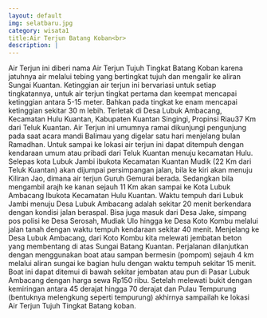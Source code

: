 ```yaml
---
layout: default
img: selatbaru.jpg
category: wisata1
title:Air Terjun Batang Koban<br>
description: |
---
```

Air Terjun ini diberi nama Air Terjun Tujuh Tingkat Batang Koban karena jatuhnya air melalui tebing yang bertingkat tujuh dan mengalir ke aliran Sungai Kuantan. Ketinggian air terjun ini bervariasi untuk setiap tingkatannya, untuk air terjun tingkat pertama dan keempat mencapai ketinggian antara 5-15 meter.  Bahkan pada tingkat ke enam mencapai ketinggian sekitar 30 m lebih. Terletak di Desa Lubuk Ambacang, Kecamatan Hulu Kuantan, Kabupaten Kuantan Singingi, Propinsi Riau37 Km dari Teluk Kuantan.
Air Terjun ini umumnya ramai dikunjungi pengunjung pada saat acara mandi Balimau yang digelar satu hari menjelang bulan Ramadhan.
Untuk sampai ke lokasi air terjun ini dapat ditempuh dengan kendaraan umum atau pribadi dari Teluk Kuantan menuju kecamatan Hulu. Selepas kota  Lubuk Jambi ibukota Kecamatan Kuantan Mudik (22 Km dari Teluk Kuantan) akan dijumpai persimpangan jalan, bila ke kiri akan menuju Kiliran Jao, dimana air terjun Guruh Gemurai berada.  Sedangkan bila mengambil arajh ke kanan sejauh 11 Km akan sampai ke Kota Lubuk Ambacang Ibukota Kecamatan Hulu Kuantan.  Waktu tempuh dari Lubuk Jambi menuju Desa Lubuk Ambacang adalah sekitar 20 menit berkendara  dengan kondisi jalan beraspal.
Bisa juga masuk dari Desa Jake, simpang pos polisi ke Desa Serosah, Mudiak Ulo hingga ke Desa Koto Kombu melalui jalan tanah dengan waktu tempuh kendaraan sekitar 40 menit. Menjelang ke Desa Lubuk Ambacang, dari Koto Kombu kita melewati jembatan beton yang membentang di atas Sungai Batang Kuantan.
Perjalanan dilanjutkan dengan menggunakan boat atau sampan bermesin (pompom) sejauh 4 km  melalui aliran sungai ke bagian hulu dengan waktu tempuh sekitar 15 menit.  Boat ini dapat ditemui  di bawah sekitar jembatan atau pun di Pasar Lubuk Ambacang dengan harga sewa Rp150 ribu.  Setelah melewati bukit dengan kemiringan antara 45 derajat hingga 70 derajat dan Pulau Tempurung (bentuknya melengkung seperti tempurung) akhirnya sampailah ke lokasi Air Terjun Tujuh Tingkat Batang koban.
